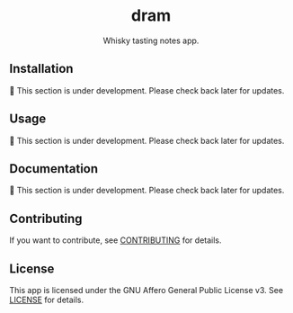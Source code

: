 <!-- header -->
<div align="center">

# dram

Whisky tasting notes app.

</div>
<!-- header -->

## Installation

🚧 This section is under development. Please check back later for updates.

## Usage

🚧 This section is under development. Please check back later for updates.

## Documentation

🚧 This section is under development. Please check back later for updates.

## Contributing

If you want to contribute, see [CONTRIBUTING](./CONTRIBUTING.md) for details.

## License

This app is licensed under the GNU Affero General Public License v3. See [LICENSE](./LICENSE.md) for
details.
